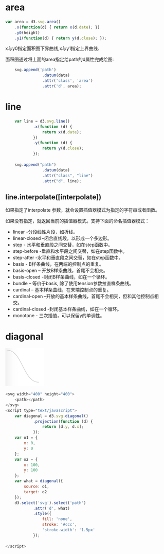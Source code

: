 # area

```js
var area = d3.svg.area()
    .x(function(d) { return x(d.date); })
    .y0(height)
    .y1(function(d) { return y(d.close); });
```

x与y0指定面积图下界曲线,x与y1指定上界曲线.

面积图通过将上面的area指定给path的d属性完成绘图:

```js
	svg.append('path')
				.datum(data)
				.attr('class', 'area')
				.attr('d', area);
```

# line

```js
	var line = d3.svg.line()
			.x(function (d) {
				return x(d.date);
			})
			.y(function (d) {
				return y(d.close);
			});

	svg.append("path")
				.datum(data)
				.attr("class", "line")
				.attr("d", line);
```

## line.interpolate([interpolate])

如果指定了interpolate 参数，就会设置插值器模式为指定的字符串或者函数。

如果没有指定，就返回当前的插值器模式。支持下面的命名插值器模式：

* linear -分段线性片段，如折线。
* linear-closed –闭合直线段，以形成一个多边形。
* step - 水平和垂直段之间交替，如在step函数中。
* step-before -垂直和水平段之间交替，如在step函数中。
* step-after -水平和垂直段之间交替，如在step函数中。
* basis - B样条曲线，在两端的控制点的重复。
* basis-open – 开放B样条曲线，首尾不会相交。
* basis-closed -封闭B样条曲线，如在一个循环。
* bundle – 等价于basis, 除了使用tension参数拉直样条曲线。
* cardinal – 基本样条曲线，在末端控制点的重复。
* cardinal-open –开放的基本样条曲线，首尾不会相交，但和其他控制点相交。
* cardinal-closed -封闭基本样条曲线，如在一个循环。
* monotone - 三次插值，可以保留y的单调性。



# diagonal

![](pic/04.png)

```js
<svg width="400" height="400">
	<path></path>
</svg>
<script type="text/javascript">
	var diagonal = d3.svg.diagonal()
			.projection(function (d) {
				return [d.y, d.x];
			});
	var o1 = {
		x: 0,
		y: 0
	};
	var o2 = {
		x: 100,
		y: 100
	};
	var what = diagonal({
		source: o1,
		target: o2
	});
	d3.select('svg').select('path')
			.attr('d', what)
			.style({
				fill: 'none',
				stroke: '#ccc',
				'stroke-width': '1.5px'
			});

</script>
```


